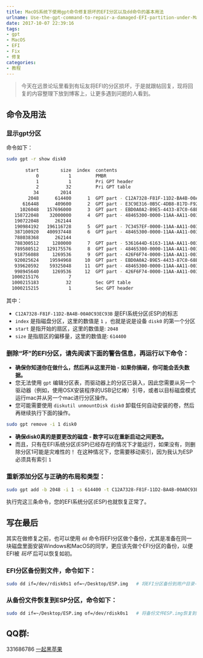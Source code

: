 ```yaml
---
title: MacOS系统下使用gpt命令修复损坏的EFI分区以及dd命令的基本用法
urlname: Use-the-gpt-command-to-repair-a-damaged-EFI-partition-under-Mac-OS-As-well-as-the-basic-usage-of-the-dd-command
date: 2017-10-07 22:39:16
tags:
- gpt
- MacOS
- EFI
- Fix
- 修复
categories:
- 教程
---
```


> 今天在远景论坛里看到有坛友将EFI的分区损坏，于是就跟帖回复，现将回复的内容整理下放到博客上，让更多遇到问题的人看到。

## 命令及用法
### 显示gpt分区
命令如下：

```sh
sudo gpt -r show disk0
    
       start        size  index  contents
           0           1         PMBR
           1           1         Pri GPT header
           2          32         Pri GPT table
          34        2014         
        2048      614400      1  GPT part - C12A7328-F81F-11D2-BA4B-00A0C93EC93B
      616448      409600      2  GPT part - E3C9E316-0B5C-4DB8-817D-F92DF00215AE
     1026048   157696000      3  GPT part - EBD0A0A2-B9E5-4433-87C0-68B6B72699C7
   158722048    32000000      4  GPT part - 48465300-0000-11AA-AA11-00306543ECAC
   190722048      262144         
   190984192   196116728      5  GPT part - 7C3457EF-0000-11AA-AA11-00306543ECAC
   387100920   400937448      6  GPT part - 48465300-0000-11AA-AA11-00306543ECAC
   788038368      262144         
   788300512     1280000      7  GPT part - 5361644D-6163-11AA-AA11-00306543ECAC
   789580512   129175576      8  GPT part - 48465300-0000-11AA-AA11-00306543ECAC
   918756088     1269536      9  GPT part - 426F6F74-0000-11AA-AA11-00306543ECAC
   920025624    19594968     10  GPT part - EBD0A0A2-B9E5-4433-87C0-68B6B72699C7
   939620592    59325048     11  GPT part - 48465300-0000-11AA-AA11-00306543ECAC
   998945640     1269536     12  GPT part - 426F6F74-0000-11AA-AA11-00306543ECAC
  1000215176           7         
  1000215183          32         Sec GPT table
  1000215215           1         Sec GPT header
```

其中：

* `C12A7328-F81F-11D2-BA4B-00A0C93EC93B` 是EFI系统分区(ESP)的标志
* `index` 是指磁盘分区，这里的数值是 `1` ，也就是说是设备 `disk0` 的第一个分区
* `start` 是指开始的扇区，这里的数值是: `2048`
* `size`  是指扇区的偏移量，这里的数值是: `614400`

### 删除“坏”的EFI分区，请先阅读下面的警告信息，再运行以下命令：
* **确保你知道你在做什么，然后再从这里开始 - 如果你搞砸，你可能会丢失数据。**
* 您无法使用 `gpt` 编辑分区表，而驱动器上的分区已装入，因此您需要从另一个驱动器（例如，使用OSX安装程序的USB记忆棒）引导，或者以目标磁盘模式运行mac并从另一个mac进行分区操作。 
* 您可能需要使用 `diskutil unmountDisk disk0` 卸载任何自动安装的卷，然后再继续执行下面的操作。

```sh
sudo gpt remove -i 1 disk0
```

* **确保disk0真的是要更改的磁盘 - 数字可以在重新启动之间更改。**
*  而且，只有在EFI系统分区(ESP)已经存在的情况下才能运行，如果没有，则删除分区1可能是灾难性的！ 在这种情况下，您需要移动索引，因为我认为ESP必须具有索引 `1`

### 重新添加分区与正确的布局和类型：

```sh
sudo gpt add -b 2048 -i 1 -s 614400 -t C12A7328-F81F-11D2-BA4B-00A0C93EC93B disk3
```
执行完这三条命令，您的EFI系统分区(ESP)也就恢复正常了。

## 写在最后
其实在做修复之前，也可以使用 `dd` 命令将EFI分区做个备份，尤其是准备在同一块磁盘里面安装Windows和MacOS的同学，更应该先做个EFI分区的备份，以便EFI被 *玩坏* 后可以恢复如初。

### EFI分区备份到文件，命令如下：

```sh
sudo dd if=/dev/rdisk0s1 of=~/Desktop/ESP.img   # 将EFI分区备份到用户目录-桌面，文件名为：ESP.img
```

### 从备份文件恢复到ESP分区，命令如下：

```sh
sudo dd if=~/Desktop/ESP.img of=/dev/rdisk0s1   # 将备份文件ESP.img恢复到EFI分区
```

## QQ群:
331686786 [一起黑苹果](http://shang.qq.com/wpa/qunwpa?idkey=db511a29e856f37cbb871108ffa77a6e79dde47e491b8f2c8d8fe4d3c310de91)

